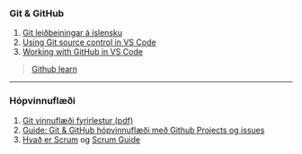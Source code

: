 ### Git & GitHub

1. [Git leiðbeiningar á íslensku](https://github.com/gaui/git) 
1. [Using Git source control in VS Code](https://code.visualstudio.com/docs/editor/versioncontrol) 
1. ​[Working with GitHub in VS Code](https://code.visualstudio.com/docs/editor/github)

> [Github learn](https://learn.github.com/)

<!--
#### Í terminal
git config --global user.name "YOUR_NAME"
git config --global user.email "YOUR_EMAIL"
-->

<!-- 
- [Git Handbók á íslensku (pdf)](https://github.com/GunnarThorunnarson/VEFTHROUN/blob/master/gogn/Git_Handbok_islensk.pdf)
- [Github skills](https://skills.github.com/)
- [Sourcetree](https://www.sourcetreeapp.com/) Git GUI 
- [Github: Git Cheat Sheet](https://training.github.com/downloads/github-git-cheat-sheet.pdf)
- [Github Desktop](https://desktop.github.com/) 
- [Using Git in VS Code](https://code.visualstudio.com/docs/introvideos/versioncontrol)  (fókus á bara Git án þess að nota Github)
-->

---

### Hópvinnuflæði
1. [Git vinnuflæði fyrirlestur (pdf)](https://github.com/GunnarThorunnarson/VEFTHROUN/blob/master/gogn/Git_fyrirlestur.pdf)
1. [Guide: Git & GitHub hópvinnuflæði með Github Projects og issues](https://github.com/GunnarThorunnarson/CodeVoyagers/tree/develop/Guides/Workflow%20Long) 
1. [Hvað er Scrum](https://www.scrum.org/resources/what-is-scrum) og [Scrum Guide](https://www.scrumguides.org/scrum-guide.html)

<!--
- [Gitflow: A successful Git branching model](https://nvie.com/posts/a-successful-git-branching-model/)
- [Comparing Git workflows](https://www.atlassian.com/git/tutorials/comparing-workflows)

![Skýringarmynd af Gitflow](https://github.com/GunnarThorunnarson/VEFTHROUN/blob/master/myndir/Gitflow.svg)
Þessi mynd sýnir virkni Gitflow. Eitt `main` branch heldur utan um stable útgáfu appsins hverju sinni. 
- `develop` branch-ið er uppfært þegar eiginleikar (`feature` eða `bugfix`) eru tilbúin. 
- `feature` branch verða búin til þegar einhver vill prófa að bæta einhverju nýju við og ef það virkar vel verður það merge-að `develop` branchinu. 
- Þegar tími er til kominn eru búin til `release` sem eru sameinuð við `master` branch-ið.
-->

<!--
### Skipulag 
- [How to setup a GitHub organization, project and team](https://github.com/collab-uniba/socialcde4eclipse/wiki/How-to-setup-a-GitHub-organization,-project-and-team)
- [Github Project managment](https://github.com/features/project-management/) & [About Github project boards (classic)](https://docs.github.com/en/free-pro-team@latest/github/managing-your-work-on-github/about-project-boards#templates-for-project-boards)
- [Mastering Issues](https://guides.github.com/features/issues/#filtering)
---

-->

